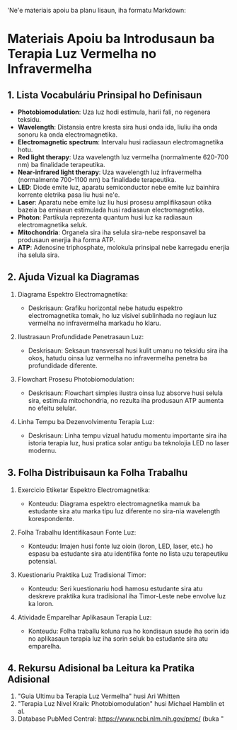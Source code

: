 'Ne'e materiais apoiu ba planu lisaun, iha formatu Markdown:

# Materiais Apoiu ba Introdusaun ba Terapia Luz Vermelha no Infravermelha

## 1. Lista Vocabuláriu Prinsipal ho Definisaun

- **Photobiomodulation**: Uza luz hodi estimula, harii fali, no regenera teksidu.
- **Wavelength**: Distansia entre kresta sira husi onda ida, liuliu iha onda sonoru ka onda electromagnetika.
- **Electromagnetic spectrum**: Intervalu husi radiasaun electromagnetika hotu.
- **Red light therapy**: Uza wavelength luz vermelha (normalmente 620-700 nm) ba finalidade terapeutika.
- **Near-infrared light therapy**: Uza wavelength luz infravermelha (normalmente 700-1100 nm) ba finalidade terapeutika.
- **LED**: Diode emite luz, aparatu semiconductor nebe emite luz bainhira korrente eletrika pasa liu husi ne'e.
- **Laser**: Aparatu nebe emite luz liu husi prosesu amplifikasaun otika bazeia ba emisaun estimulada husi radiasaun electromagnetika.
- **Photon**: Partikula reprezenta quantum husi luz ka radiasaun electromagnetika seluk.
- **Mitochondria**: Organela sira iha selula sira-nebe responsavel ba produsaun enerjia iha forma ATP.
- **ATP**: Adenosine triphosphate, molokula prinsipal nebe karregadu enerjia iha selula sira.

## 2. Ajuda Vizual ka Diagramas

1. Diagrama Espektro Electromagnetika:
   - Deskrisaun: Grafiku horizontal nebe hatudu espektro electromagnetika tomak, ho luz visivel sublinhada no regiaun luz vermelha no infravermelha markadu ho klaru.

2. Ilustrasaun Profundidade Penetrasaun Luz:
   - Deskrisaun: Seksaun transversal husi kulit umanu no teksidu sira iha okos, hatudu oinsa luz vermelha no infravermelha penetra ba profundidade diferente.

3. Flowchart Prosesu Photobiomodulation:
   - Deskrisaun: Flowchart simples ilustra oinsa luz absorve husi selula sira, estimula mitochondria, no rezulta iha produsaun ATP aumenta no efeitu selular.

4. Linha Tempu ba Dezenvolvimentu Terapia Luz:
   - Deskrisaun: Linha tempu vizual hatudu momentu importante sira iha istoria terapia luz, husi pratica solar antigu ba teknolojia LED no laser modernu.

## 3. Folha Distribuisaun ka Folha Trabalhu

1. Exercicio Etiketar Espektro Electromagnetika:
   - Konteudu: Diagrama espektro electromagnetika mamuk ba estudante sira atu marka tipu luz diferente no sira-nia wavelength korespondente.

2. Folha Trabalhu Identifikasaun Fonte Luz:
   - Konteudu: Imajen husi fonte luz oioin (loron, LED, laser, etc.) ho espasu ba estudante sira atu identifika fonte no lista uzu terapeutiku potensial.

3. Kuestionariu Praktika Luz Tradisional Timor:
   - Konteudu: Seri kuestionariu hodi hamosu estudante sira atu deskreve praktika kura tradisional iha Timor-Leste nebe envolve luz ka loron.

4. Atividade Emparelhar Aplikasaun Terapia Luz:
   - Konteudu: Folha traballu koluna rua ho kondisaun saude iha sorin ida no aplikasaun terapia luz iha sorin seluk ba estudante sira atu emparelha.

## 4. Rekursu Adisional ba Leitura ka Pratika Adisional

1. "Guia Ultimu ba Terapia Luz Vermelha" husi Ari Whitten
2. "Terapia Luz Nivel Kraik: Photobiomodulation" husi Michael Hamblin et al.
3. Database PubMed Central: https://www.ncbi.nlm.nih.gov/pmc/ (buka "